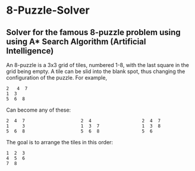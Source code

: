 # 8-Puzzle-Solver
## Solver for the famous 8-puzzle problem using using A* Search Algorithm (Artificial Intelligence)

An 8-puzzle is a 3x3 grid of tiles, numbered 1-8, with the last square in the grid being empty.  A tile can be slid into the blank spot, thus changing the configuration of the puzzle.  For example,
```
2   4  7
1  3 
5  6  8
```
Can become any of these:
```
2  4  7                     2  4                   2  4  7
1     3                     1  3  7                1  3  8
5  6  8                     5  6  8                5  6  
```
The goal is to arrange the tiles in this order:
```
1  2  3
4  5  6
7  8
```
